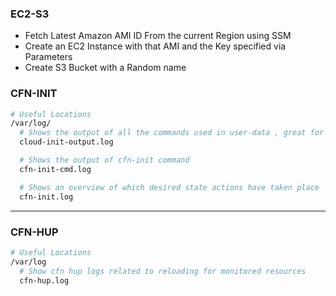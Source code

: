 ### EC2-S3
- Fetch Latest Amazon AMI ID From the current Region using SSM
- Create an EC2 Instance with that AMI and the Key specified via Parameters
- Create S3 Bucket with a Random name

### CFN-INIT
```bash
# Useful Locations
/var/log/
  # Shows the output of all the commands used in user-data , great for user-data debugging
  cloud-init-output.log

  # Shows the output of cfn-init command
  cfn-init-cmd.log

  # Shows an overview of which desired state actions have taken place
  cfn-init.log
```

---

### CFN-HUP
```bash
# Useful Locations
/var/log
  # Show cfn hup logs related to reloading for monitored resources
  cfn-hup.log
```